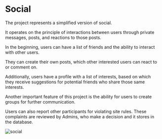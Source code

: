 # Social

The project represents a simplified version of social.

It operates on the principle of interactions between users through private messages, posts, and reactions to those posts.

In the beginning, users can have a list of friends and the ability to interact with other users. 

They can create their own posts, which other interested users can react to or comment on. 

Additionally, users have a profile with a list of interests, based on which they receive suggestions for potential friends who share those same interests.

Another important feature of this project is the ability for users to create groups for further communication.

Users can also report other participants for violating site rules. These complaints are reviewed by Admins, who make a decision and it stores in the database.

![social](https://github.com/Illiaslvk/Social/assets/101345368/1fb12493-d827-411b-9357-4889da25213b)

